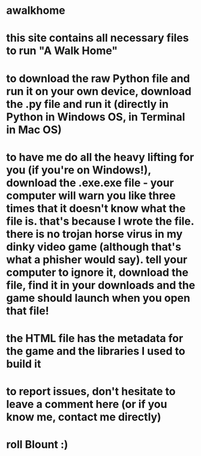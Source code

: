 # awalkhome
# this site contains all necessary files to run "A Walk Home"
# to download the raw Python file and run it on your own device, download the .py file and run it (directly in Python in Windows OS, in Terminal in Mac OS)
# to have me do all the heavy lifting for you (if you're on Windows!), download the .exe.exe file - your computer will warn you like three times that it doesn't know what the file is. that's because I wrote the file. there is no trojan horse virus in my dinky video game (although that's what a phisher would say). tell your computer to ignore it, download the file, find it in your downloads and the game should launch when you open that file!
# the HTML file has the metadata for the game and the libraries I used to build it
# to report issues, don't hesitate to leave a comment here (or if you know me, contact me directly)
# roll Blount :) 
